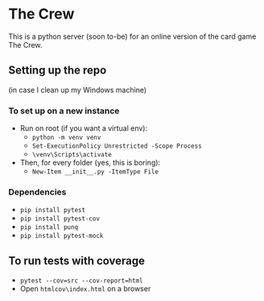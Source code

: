 # The Crew

This is a python server (soon to-be) for an online version of the card game The Crew.

## Setting up the repo

(in case I clean up my Windows machine)

### To set up on a new instance

- Run on root (if you want a virtual env):
  - `python -m venv venv`
  - `Set-ExecutionPolicy Unrestricted -Scope Process`
  - `\venv\Scripts\activate`
- Then, for every folder (yes, this is boring):
  - `New-Item __init__.py -ItemType File`

### Dependencies

- `pip install pytest`
- `pip install pytest-cov`
- `pip install punq`
- `pip install pytest-mock`

## To run tests with coverage

- `pytest --cov=src --cov-report=html`
- Open `htmlcov\index.html` on a browser
